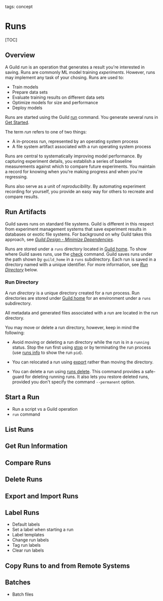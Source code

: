 tags: concept

# Runs

[TOC]

## Overview

A Guild *run* is an operation that generates a result you're
interested in saving. Runs are commonly ML model training
*experiments*. However, runs may implement any task of your
chosing. Runs are used to:

- Train models
- Prepare data sets
- Evaluate training results on different data sets
- Optimize models for size and performance
- Deploy models

Runs are started using the Guild [run](cmd:run) command. You generate
several runs in [Get Started](ref:get-started).

The term *run* refers to one of two things:

- A in-process run, represented by an operating system process
- A file system artifact associated with a run operating system
  process

Runs are central to systematically improving model performance. By
capturing experiment details, you establish a series of baseline
measurements against which to compare future experiments. You maintain
a record for knowing when you're making progress and when you're
regressing.

Runs also serve as a unit of *reproducibility*. By automating
experiment recording for yourself, you provide an easy way for others
to recreate and compare results.

## Run Artifacts

Guild saves runs on standard file systems. Guild is different in this
respect from experiment management systems that save experiment
results in databases or exotic file systems. For background on why
Guild takes this approach, see [*Guild Design - Minimize
Dependencies*](/reference/design/#dependencies).

Runs are stored under a `runs` directory located in [Guild
home](term:guild-home). To show where Guild saves runs, use the
[check](cmd:check) command. Guild saves runs under the path shown by
`guild_home` in a `runs` subdirectory. Each run is saved in a
directory named with a unique identifier. For more information, see
[*Run Directory*](#run-directory) below.

### Run Directory

A *run directory* is a unique directory created for a run process. Run
directories are stored under [Guild home](term:guild-home) for an
environment under a `runs` subdirectory.

All metadata and generated files associated with a run are located in
the run directory.

You may move or delete a run directory, however, keep in mind the
following:

- Avoid moving or deleting a run directory while the run is in a
  `running` status. Stop the run first using [stop](cmd:stop) or by
  terminating the run process (use [runs info](cmd:runs-info) to show
  the run `pid`).

- You can relocated a run using [export](cmd:export) rather than
  moving the directory.

- You can delete a run using [runs delete](cmd:runs-delete). This
  command provides a safe-guard for deleting running runs. It also
  lets you restore deleted runs, provided you don't specify the
  command `--permanent` option.

## Start a Run

- Run a script vs a Guild operation
- `run` command

## List Runs

## Get Run Information

## Compare Runs

## Delete Runs

## Export and Import Runs

## Label Runs

- Default labels
- Set a label when starting a run
- Label templates
- Change run labels
- Tag run labels
- Clear run labels

## Copy Runs to and from Remote Systems

## Batches

- Batch files
